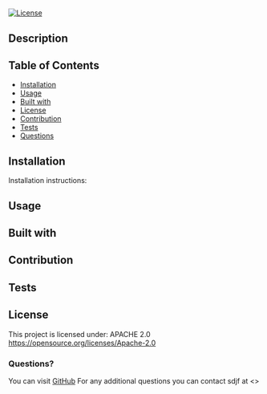 
  
  #  
  
  [![License](https://img.shields.io/badge/License-Apache%202.0-blue.svg)](https://opensource.org/licenses/Apache-2.0)

  ## Description
  

  ## Table of Contents

  * [Installation](#Installation)
  * [Usage](#Usage)
  * [Built with](#Built-with)
  * [License](#License)
  * [Contribution](#Contribution)
  * [Tests](#Tests)
  * [Questions](#Questions)
  
  ## Installation
  Installation instructions: 

  ## Usage 
  

  ## Built with
  

  ## Contribution
  

  ## Tests
  

  ## License 
  This project is licensed under: APACHE 2.0 https://opensource.org/licenses/Apache-2.0

  ### Questions?
  You can visit [GitHub](https://github.com/)
  For any additional questions you can contact sdjf at <>

